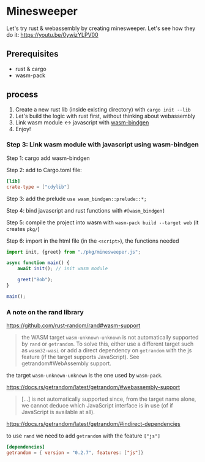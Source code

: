 # Minesweeper

Let's try rust & webassembly by creating minesweeper.
Let's see how they do it: <https://youtu.be/0ywizYLPV00>

## Prerequisites

* rust & cargo
* wasm-pack

## process

1. Create a new rust lib (inside existing directory) with `cargo init --lib`
2. Let's build the logic with rust first, without thinking about webassembly
3. Link wasm module <-> javascript with [wasm-bindgen](https://github.com/rustwasm/wasm-bindgen)
4. Enjoy!

### Step 3: Link wasm module with javascript using wasm-bindgen

Step 1: cargo add wasm-bindgen

Step 2: add to Cargo.toml file:

```toml
[lib]
crate-type = ["cdylib"]
```

Step 3: add the prelude `use wasm_bindgen::prelude::*;`

Step 4: bind javascript and rust functions with `#[wasm_bindgen]`

Step 5: compile the project into wasm with `wasm-pack build --target web`
(it creates `pkg/`)

Step 6: import in the html file (in the `<script>`), the functions needed

```javascript
import init, {greet} from "./pkg/minesweeper.js";

async function main() {
    await init(); // init wasm module

    greet("Bob");
}

main();
```

### A note on the rand library

<https://github.com/rust-random/rand#wasm-support>

> the WASM target `wasm-unknown-unknown` is not automatically supported by `rand`
> or `getrandom`. To solve this, either use a different target such as
> `wasm32-wasi` or add a direct dependency on `getrandom` with the js feature
> (if the target supports JavaScript). See getrandom#WebAssembly support.

the target `wasm-unknown-unknown` is the one used by `wasm-pack`.

<https://docs.rs/getrandom/latest/getrandom/#webassembly-support>

> [...] is not automatically supported since, from the target name alone, we
> cannot deduce which JavaScript interface is in use (of if JavaScript is
> available at all).

<https://docs.rs/getrandom/latest/getrandom/#indirect-dependencies>

to use `rand` we need to add `getrandom` with the feature `["js"]`

```toml
[dependencies]
getrandom = { version = "0.2.7", features: ["js"]}
```